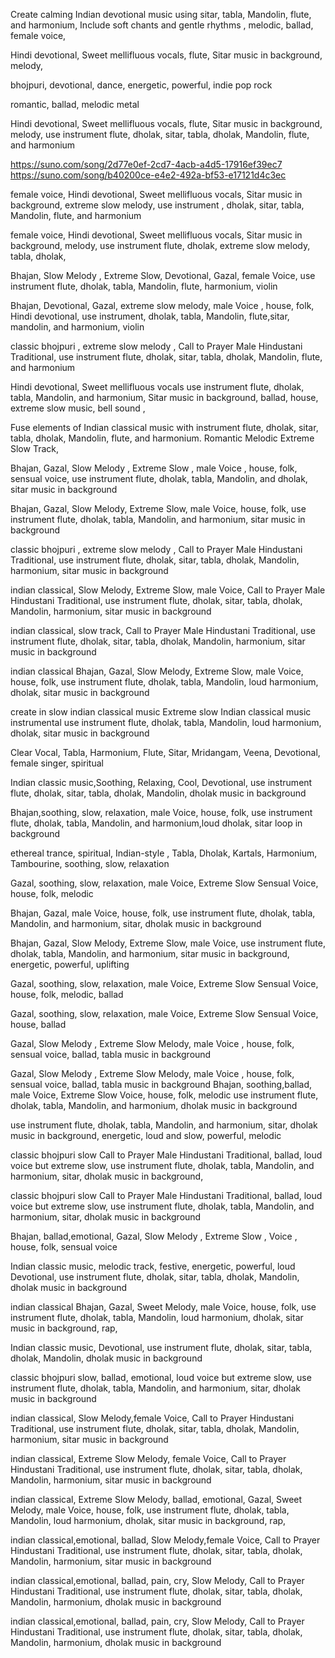 Create calming Indian devotional music using sitar, tabla, Mandolin, flute, and harmonium, Include soft chants and gentle rhythms , melodic, ballad, female voice,

Hindi devotional, Sweet mellifluous vocals, flute, Sitar music in background, melody,

bhojpuri, devotional, dance, energetic, powerful, indie pop rock

romantic, ballad, melodic metal

Hindi devotional, Sweet mellifluous vocals, flute, Sitar music in background, melody, use instrument flute, dholak, sitar, tabla, dholak, Mandolin, flute, and harmonium

https://suno.com/song/2d77e0ef-2cd7-4acb-a4d5-17916ef39ec7
https://suno.com/song/b40200ce-e4e2-492a-bf53-e17121d4c3ec

female voice, Hindi devotional, Sweet mellifluous vocals, Sitar music in background, extreme slow melody, use instrument , dholak, sitar, tabla, Mandolin, flute, and harmonium

female voice, Hindi devotional, Sweet mellifluous vocals, Sitar music in background, melody, use instrument flute, dholak, extreme slow melody, tabla, dholak,

Bhajan, Slow Melody , Extreme Slow, Devotional, Gazal, female Voice, use instrument flute, dholak, tabla, Mandolin, flute, harmonium, violin

Bhajan, Devotional, Gazal, extreme slow melody, male Voice , house, folk, Hindi devotional, use instrument, dholak, tabla, Mandolin, flute,sitar, mandolin, and harmonium, violin

classic bhojpuri , extreme slow melody , Call to Prayer Male Hindustani Traditional, use instrument flute, dholak, sitar, tabla, dholak, Mandolin, flute, and harmonium

Hindi devotional, Sweet mellifluous vocals use instrument flute, dholak, tabla, Mandolin, and harmonium, Sitar music in background, ballad, house, extreme slow music, bell sound ,

Fuse elements of Indian classical music with instrument flute, dholak, sitar, tabla, dholak, Mandolin, flute, and harmonium. Romantic Melodic Extreme Slow Track,

Bhajan, Gazal, Slow Melody , Extreme Slow , male Voice , house, folk, sensual voice,
use instrument flute, dholak, tabla, Mandolin, and dholak, sitar music in background

Bhajan, Gazal, Slow Melody, Extreme Slow, male Voice, house, folk, use instrument flute, dholak, tabla, Mandolin, and harmonium, sitar music in background

classic bhojpuri , extreme slow melody , Call to Prayer Male Hindustani Traditional, use instrument flute, dholak, sitar, tabla, dholak, Mandolin, harmonium, sitar music in background

indian classical, Slow Melody, Extreme Slow, male Voice, Call to Prayer Male Hindustani Traditional, use instrument flute, dholak, sitar, tabla, dholak, Mandolin, harmonium, sitar music in background

indian classical, slow track, Call to Prayer Male Hindustani Traditional, use instrument flute, dholak, sitar, tabla, dholak, Mandolin, harmonium, sitar music in background

indian classical Bhajan, Gazal, Slow Melody, Extreme Slow, male Voice, house, folk, use instrument flute, dholak, tabla, Mandolin, loud harmonium, dholak, sitar music in background

create in slow indian classical music
Extreme slow Indian classical music instrumental use instrument flute, dholak, tabla, Mandolin, loud harmonium, dholak, sitar music in background

Clear Vocal, Tabla, Harmonium, Flute, Sitar, Mridangam, Veena, Devotional, female singer, spiritual

Indian classic music,Soothing, Relaxing, Cool, Devotional, use instrument flute, dholak, sitar, tabla, dholak, Mandolin, dholak music in background

Bhajan,soothing, slow, relaxation, male Voice, house, folk, use instrument flute, dholak, tabla, Mandolin, and harmonium,loud dholak, sitar loop in background

ethereal trance, spiritual, Indian-style , Tabla, Dholak, Kartals, Harmonium, Tambourine, soothing, slow, relaxation

Gazal, soothing, slow, relaxation, male Voice, Extreme Slow Sensual Voice, house, folk, melodic

Bhajan, Gazal, male Voice, house, folk, use instrument flute, dholak, tabla, Mandolin, and harmonium, sitar, dholak music in background

Bhajan, Gazal, Slow Melody, Extreme Slow, male Voice, use instrument flute, dholak, tabla, Mandolin, and harmonium, sitar music in background, energetic, powerful, uplifting

Gazal, soothing, slow, relaxation, male Voice, Extreme Slow Sensual Voice, house, folk, melodic, ballad

Gazal, soothing, slow, relaxation, male Voice, Extreme Slow Sensual Voice, house, ballad

Gazal, Slow Melody , Extreme Slow Melody, male Voice , house, folk, sensual voice, ballad, tabla music in background

Gazal, Slow Melody , Extreme Slow Melody, male Voice , house, folk, sensual voice, ballad, tabla music in background
Bhajan, soothing,ballad, male Voice, Extreme Slow  Voice, house, folk, melodic use instrument flute, dholak, tabla, Mandolin, and harmonium,  dholak music in background

use instrument flute, dholak, tabla, Mandolin, and harmonium, sitar, dholak music in background, 
energetic, loud and slow,  powerful, melodic

classic bhojpuri slow Call to Prayer Male Hindustani Traditional, ballad, loud voice but extreme slow,  use instrument flute, dholak, tabla, Mandolin, and harmonium, sitar, dholak music in background,

classic bhojpuri slow Call to Prayer Male Hindustani Traditional, ballad, loud voice but extreme slow, use instrument flute, dholak, tabla, Mandolin, and harmonium, sitar, dholak music in background


Bhajan, ballad,emotional,   Gazal, Slow Melody , Extreme Slow , Voice , house, folk, sensual voice



Indian classic music, melodic track, festive, energetic, powerful, loud Devotional, use instrument flute, dholak, sitar, tabla, dholak, Mandolin, dholak music in background


indian classical Bhajan, Gazal, Sweet Melody, male Voice, house, folk, use instrument flute, dholak, tabla, Mandolin, loud harmonium, dholak, sitar music in background, rap, 


Indian classic music, Devotional, use instrument flute, dholak, sitar, tabla, dholak, Mandolin, dholak music in background


classic bhojpuri slow, ballad, emotional,   loud voice but extreme slow, use instrument flute, dholak, tabla, Mandolin, and harmonium, sitar, dholak music in background

indian classical, Slow Melody,female Voice, Call to Prayer Hindustani Traditional, use instrument flute, dholak, sitar, tabla, dholak, Mandolin, harmonium, sitar music in background

indian classical, Extreme Slow Melody, female Voice, Call to Prayer Hindustani Traditional, use instrument flute, dholak, sitar, tabla, dholak, Mandolin, harmonium, sitar music in background


indian classical, Extreme Slow Melody, ballad, emotional, Gazal, Sweet Melody, male Voice, house, folk, use instrument flute, dholak, tabla, Mandolin, loud harmonium, dholak, sitar music in background, rap, 


indian classical,emotional, ballad,  Slow Melody,female Voice, Call to Prayer Hindustani Traditional, use instrument flute, dholak, sitar, tabla, dholak, Mandolin, harmonium, sitar music in background

indian classical,emotional, ballad, pain, cry, Slow Melody, Call to Prayer Hindustani Traditional, use instrument flute, dholak, sitar, tabla, dholak, Mandolin, harmonium, dholak music in background

indian classical,emotional, ballad, pain, cry, Slow Melody, Call to Prayer Hindustani Traditional, use instrument flute, dholak, sitar, tabla, dholak, Mandolin, harmonium, dholak music in background